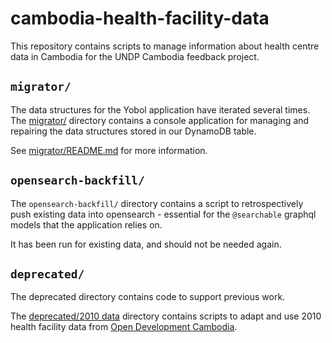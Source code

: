 # cambodia-health-facility-data

This repository contains scripts to manage information about health centre data in Cambodia for the UNDP Cambodia feedback project.

## `migrator/`

The data structures for the Yobol application have iterated several times. The [migrator/](migrator/) directory contains a console application for managing and repairing the data structures stored in our DynamoDB table.

See [migrator/README.md](migrator/README.md) for more information.

## `opensearch-backfill/`

The `opensearch-backfill/` directory contains a script to retrospectively push existing data into opensearch - essential for the `@searchable` graphql models that the application relies on.

It has been run for existing data, and should not be needed again.

## `deprecated/`

The deprecated directory contains code to support previous work.

The [deprecated/2010 data](deprecated/2010%20data/) directory contains scripts to adapt and use 2010 health facility data from [Open Development Cambodia](https://opendevelopmentcambodia.net/).
